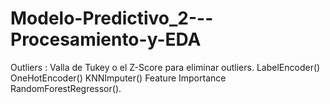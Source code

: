 # Modelo-Predictivo_2---Procesamiento-y-EDA

Outliers : Valla de Tukey o el Z-Score para eliminar outliers.
LabelEncoder() 
OneHotEncoder() 
KNNImputer() 
Feature Importance
RandomForestRegressor().
